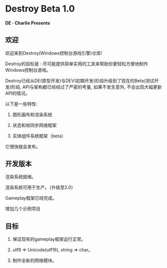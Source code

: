 # Destroy Beta 1.0

#### DE · Charlie Presents

## 欢迎
欢迎来到Destroy(Windows控制台游戏引擎)仓库!

Destroy的目标是 : 尽可能提供简单实用的工具来帮助你更轻松方便地制作Windows控制台游戏。

Destroy已经从DE(原型开发)与DEV(初期开发)阶段升级到了现在的Beta(测试开发)阶段, API与架构都已经经过了严密的考量, 如果不发生意外, 不会出现大幅更新API的情况。

以下是一些特性:

1. 图形画布和渲染系统

2. 状态和帧同步网络框架

3. 实体组件系统框架（beta）

它很快就会发布。

## 开发版本

渲染系统就绪。

渲染系统可用于生产。（升级至2.0）

Gameplay框架已经完成。

增加几个示例项目

## 目标

1. 保证现有的gameplay框架运行正常。

2. utf8 => Unicode(utf16), string => char。

3. 制作全新的网络模块。